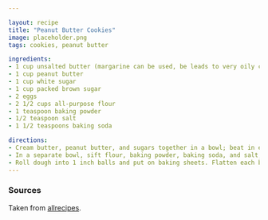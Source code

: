 ```yaml
---

layout: recipe
title: "Peanut Butter Cookies"
image: placeholder.png
tags: cookies, peanut butter

ingredients:
- 1 cup unsalted butter (margarine can be used, be leads to very oily cookies).
- 1 cup peanut butter
- 1 cup white sugar
- 1 cup packed brown sugar
- 2 eggs
- 2 1/2 cups all-purpose flour
- 1 teaspoon baking powder
- 1/2 teaspoon salt
- 1 1/2 teaspoons baking soda 

directions:
- Cream butter, peanut butter, and sugars together in a bowl; beat in eggs.
- In a separate bowl, sift flour, baking powder, baking soda, and salt; stir into butter mixture. Put dough in refrigerator for 1 hour.
- Roll dough into 1 inch balls and put on baking sheets. Flatten each ball with a fork, making a crisscross pattern. Bake in a preheated 375 degrees F oven for about 10 minutes or until cookies begin to brown.
---
```


### Sources
Taken from [allrecipes](https://www.allrecipes.com/recipe/10275/classic-peanut-butter-cookies/).